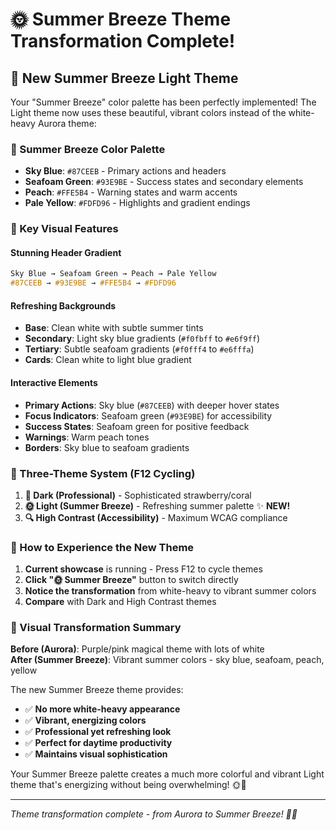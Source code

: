 # 🌞 Summer Breeze Theme Transformation Complete!

## 🎨 New Summer Breeze Light Theme

Your "Summer Breeze" color palette has been perfectly implemented! The Light theme now uses these beautiful, vibrant colors instead of the white-heavy Aurora theme:

### 🌊 Summer Breeze Color Palette
- **Sky Blue**: `#87CEEB` - Primary actions and headers
- **Seafoam Green**: `#93E9BE` - Success states and secondary elements
- **Peach**: `#FFE5B4` - Warning states and warm accents
- **Pale Yellow**: `#FDFD96` - Highlights and gradient endings

### 🎯 Key Visual Features

#### **Stunning Header Gradient**
```css
Sky Blue → Seafoam Green → Peach → Pale Yellow
#87CEEB → #93E9BE → #FFE5B4 → #FDFD96
```

#### **Refreshing Backgrounds**
- **Base**: Clean white with subtle summer tints
- **Secondary**: Light sky blue gradients (`#f0fbff` to `#e6f9ff`)
- **Tertiary**: Subtle seafoam gradients (`#f0fff4` to `#e6fffa`)
- **Cards**: Clean white to light blue gradient

#### **Interactive Elements**
- **Primary Actions**: Sky blue (`#87CEEB`) with deeper hover states
- **Focus Indicators**: Seafoam green (`#93E9BE`) for accessibility
- **Success States**: Seafoam green for positive feedback
- **Warnings**: Warm peach tones
- **Borders**: Sky blue to seafoam gradients

### 🔄 Three-Theme System (F12 Cycling)

1. **🌙 Dark (Professional)** - Sophisticated strawberry/coral
2. **🌞 Light (Summer Breeze)** - Refreshing summer palette ✨ **NEW!**
3. **🔍 High Contrast (Accessibility)** - Maximum WCAG compliance

### 🚀 How to Experience the New Theme

1. **Current showcase** is running - Press F12 to cycle themes
2. **Click "🌞 Summer Breeze"** button to switch directly
3. **Notice the transformation** from white-heavy to vibrant summer colors
4. **Compare** with Dark and High Contrast themes

### 🌟 Visual Transformation Summary

**Before (Aurora)**: Purple/pink magical theme with lots of white  
**After (Summer Breeze)**: Vibrant summer colors - sky blue, seafoam, peach, yellow

The new Summer Breeze theme provides:
- ✅ **No more white-heavy appearance**
- ✅ **Vibrant, energizing colors**
- ✅ **Professional yet refreshing look**
- ✅ **Perfect for daytime productivity**
- ✅ **Maintains visual sophistication**

Your Summer Breeze palette creates a much more colorful and vibrant Light theme that's energizing without being overwhelming! 🌞🌊

---
*Theme transformation complete - from Aurora to Summer Breeze! 🎨✨*
